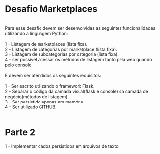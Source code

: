 # Desafio Marketplaces
<br>
Para esse desafio devem ser desenvolvidas as seguintes funcionalidades utilizando a linguagem Python:<br>
<br>
1 - Listagem de marketplaces (lista fixa).<br>
2 - Listagem de categorias por marketplace (lista fixa).<br>
3 - Listagem de subcategorias por categoria (lista fixa).<br>
4 - ser possível acessar os métodos de listagem tanto pela web quando pelo console<br>
<br>
E devem ser atendidos os seguintes requisitos:<br>
<br>
1 - Ser escrito utilizando o framework Flask.<br>
2 - Separar o código da camada visual(flask e console) da camada de negócio(métodos de listagem).<br>
3 - Ser persistido apenas em memória.<br>
4 - Ser utilizado GITHUB.<br>
<br>
<h1>Parte 2</h1>
1 - Implementar dados persistidos em arquivos de texto
